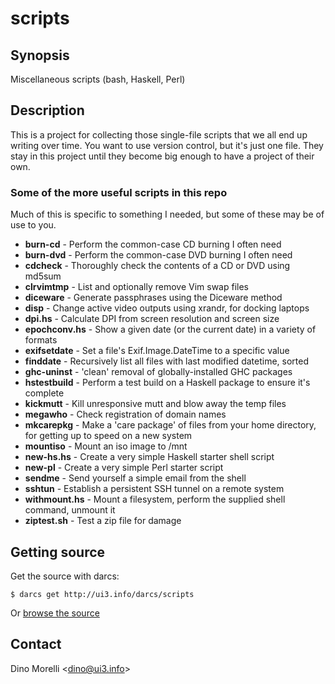 # scripts


## Synopsis

Miscellaneous scripts (bash, Haskell, Perl)


## Description

This is a project for collecting those single-file scripts that
we all end up writing over time. You want to use version control,
but it's just one file. They stay in this project until they become
big enough to have a project of their own.


### Some of the more useful scripts in this repo

Much of this is specific to something I needed, but some of these may be of use to you.

   * **burn-cd** - Perform the common-case CD burning I often need
   * **burn-dvd** - Perform the common-case DVD burning I often need
   * **cdcheck** - Thoroughly check the contents of a CD or DVD
      using md5sum
   * **clrvimtmp** - List and optionally remove Vim swap files
   * **diceware** - Generate passphrases using the Diceware method
   * **disp** - Change active video outputs using xrandr, for
      docking laptops
   * **dpi.hs** - Calculate DPI from screen resolution and screen
      size
   * **epochconv.hs** - Show a given date (or the current date)
      in a variety of formats
   * **exifsetdate** - Set a file's Exif.Image.DateTime to a
      specific value
   * **finddate** - Recursively list all files with last modified
      datetime, sorted
   * **ghc-uninst** - 'clean' removal of globally-installed GHC
      packages
   * **hstestbuild** - Perform a test build on a Haskell package
      to ensure it's complete
   * **kickmutt** - Kill unresponsive mutt and blow away the
      temp files
   * **megawho** - Check registration of domain names
   * **mkcarepkg** - Make a 'care package' of files from your home
      directory, for getting up to speed on a new system
   * **mountiso** - Mount an iso image to /mnt
   * **new-hs.hs** - Create a very simple Haskell starter shell
      script
   * **new-pl** - Create a very simple Perl starter script
   * **sendme** - Send yourself a simple email from the shell
   * **sshtun** - Establish a persistent SSH tunnel on a remote
      system
   * **withmount.hs** - Mount a filesystem, perform the supplied
      shell command, unmount it
   * **ziptest.sh** - Test a zip file for damage


## Getting source

Get the source with darcs:

    $ darcs get http://ui3.info/darcs/scripts

Or [browse the source](http://ui3.info/darcs/scripts)


## Contact

Dino Morelli <[dino@ui3.info](mailto:dino@ui3.info)>
